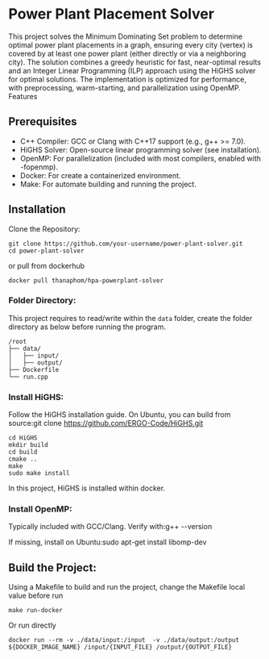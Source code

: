 # Power Plant Placement Solver
This project solves the Minimum Dominating Set problem to determine optimal power plant placements in a graph, ensuring every city (vertex) is covered by at least one power plant (either directly or via a neighboring city). The solution combines a greedy heuristic for fast, near-optimal results and an Integer Linear Programming (ILP) approach using the HiGHS solver for optimal solutions. The implementation is optimized for performance, with preprocessing, warm-starting, and parallelization using OpenMP.
Features

## Prerequisites

- C++ Compiler: GCC or Clang with C++17 support (e.g., g++ >= 7.0).
- HiGHS Solver: Open-source linear programming solver (see installation).
- OpenMP: For parallelization (included with most compilers, enabled with -fopenmp).
- Docker: For create a containerized environment.
- Make: For automate building and running the project.

## Installation

Clone the Repository:
```
git clone https://github.com/your-username/power-plant-solver.git
cd power-plant-solver
```
or pull from dockerhub
```
docker pull thanaphom/hpa-powerplant-solver
```

### Folder Directory:

This project requires to read/write within the `data` folder, create the folder directory as below before running the program.
```
/root
├── data/
│   ├── input/
│   ├── output/
├── Dockerfile
└── run.cpp
```

### Install HiGHS:

Follow the HiGHS installation guide.
On Ubuntu, you can build from source:git clone https://github.com/ERGO-Code/HiGHS.git
```
cd HiGHS
mkdir build
cd build
cmake ..
make
sudo make install
```
In this project, HiGHS is installed within docker.


### Install OpenMP:

Typically included with GCC/Clang. Verify with:g++ --version

If missing, install on Ubuntu:sudo apt-get install libomp-dev



## Build the Project:

Using a Makefile to build and run the project, change the Makefile local value before run
```
make run-docker
```
Or run directly
```
docker run --rm -v ./data/input:/input  -v ./data/output:/output ${DOCKER_IMAGE_NAME} /input/{INPUT_FILE} /output/{OUTPUT_FILE}
```
